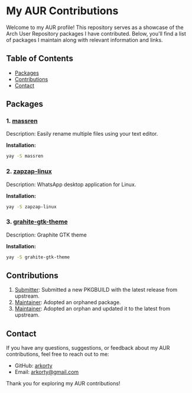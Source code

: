 # My AUR Contributions

Welcome to my AUR profile! This repository serves as a showcase of the Arch User Repository packages I have contributed. Below, you'll find a list of packages I maintain along with relevant information and links.

## Table of Contents

- [Packages](#packages)
- [Contributions](#contributions)
- [Contact](#contact)

## Packages

### 1. [massren](https://aur.archlinux.org/packages/massren)

Description: Easily rename multiple files using your text editor.

**Installation:**

```bash
yay -S massren
```

### 2. [zapzap-linux](https://aur.archlinux.org/packages/zapzap-linux)

Description: WhatsApp desktop application for Linux.

**Installation:**

```bash
yay -S zapzap-linux
```

### 3. [grahite-gtk-theme](https://aur.archlinux.org/packages/grahite-gtk-theme)

Description: Graphite GTK theme

**Installation:**

```bash
yay -S grahite-gtk-theme
```

## Contributions

1. [Submitter](https://aur.archlinux.org/packages/zapzap-linux): Submitted a new PKGBUILD with the latest release from upstream.
2. [Maintainer](https://aur.archlinux.org/packages/massren): Adopted an orphaned package.
3. [Maintainer](https://aur.archlinux.org/packages/grahite-gtk-theme): Adopted an orphan and updated it to the latest from upstream.

## Contact

If you have any questions, suggestions, or feedback about my AUR contributions, feel free to reach out to me:

- GitHub: [arkorty](https://github.com/arkorty)
- Email: arkorty@gmail.com

Thank you for exploring my AUR contributions!
